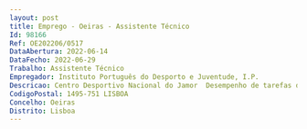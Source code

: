 ```yaml
--- 
layout: post
title: Emprego - Oeiras - Assistente Técnico
Id: 98166
Ref: OE202206/0517
DataAbertura: 2022-06-14
DataFecho: 2022-06-29
Trabalho: Assistente Técnico
Empregador: Instituto Português do Desporto e Juventude, I.P.
Descricao: Centro Desportivo Nacional do Jamor  Desempenho de tarefas de manutenção geral no CDNJ DIAA CARJ.  Apoio no controlo e acompanhamento da prestação de serviços efetuados por entidades externas (manutenção geral, relvados desportivos, matas, espaços verdes, recolha de resíduos, limpeza, segurança, etc.).  Apoio à realização de eventos e atividades regulares no Centro Desportivo Nacional do Jamor.
CodigoPostal: 1495-751 LISBOA
Concelho: Oeiras
Distrito: Lisboa
--- 
```


